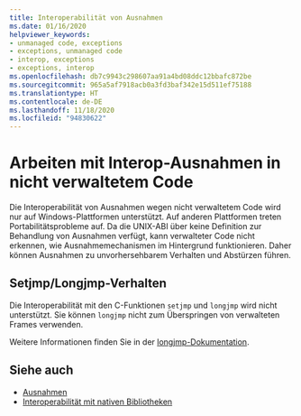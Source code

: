 ```yaml
---
title: Interoperabilität von Ausnahmen
ms.date: 01/16/2020
helpviewer_keywords:
- unmanaged code, exceptions
- exceptions, unmanaged code
- interop, exceptions
- exceptions, interop
ms.openlocfilehash: db7c9943c298607aa91a4bd08ddc12bbafc872be
ms.sourcegitcommit: 965a5af7918acb0a3fd3baf342e15d511ef75188
ms.translationtype: HT
ms.contentlocale: de-DE
ms.lasthandoff: 11/18/2020
ms.locfileid: "94830622"
---
```

# <a name="working-with-interop-exceptions-in-unmanaged-code"></a>Arbeiten mit Interop-Ausnahmen in nicht verwaltetem Code

Die Interoperabilität von Ausnahmen wegen nicht verwaltetem Code wird nur auf Windows-Plattformen unterstützt. Auf anderen Plattformen treten Portabilitätsprobleme auf. Da die UNIX-ABI über keine Definition zur Behandlung von Ausnahmen verfügt, kann verwalteter Code nicht erkennen, wie Ausnahmemechanismen im Hintergrund funktionieren. Daher können Ausnahmen zu unvorhersehbarem Verhalten und Abstürzen führen.

## <a name="setjmplongjmp-behaviors"></a>Setjmp/Longjmp-Verhalten

Die Interoperabilität mit den C-Funktionen `setjmp` und `longjmp` wird nicht unterstützt. Sie können `longjmp` nicht zum Überspringen von verwalteten Frames verwenden.

Weitere Informationen finden Sie in der [longjmp-Dokumentation](/cpp/c-runtime-library/reference/longjmp).

## <a name="see-also"></a>Siehe auch

- [Ausnahmen](index.md)
- [Interoperabilität mit nativen Bibliotheken](https://www.mono-project.com/docs/advanced/pinvoke/#runtime-exception-propagation)
